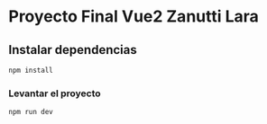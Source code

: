 # Proyecto Final Vue2 Zanutti Lara

## Instalar dependencias

```sh
npm install
```

### Levantar el proyecto

```sh
npm run dev
```

